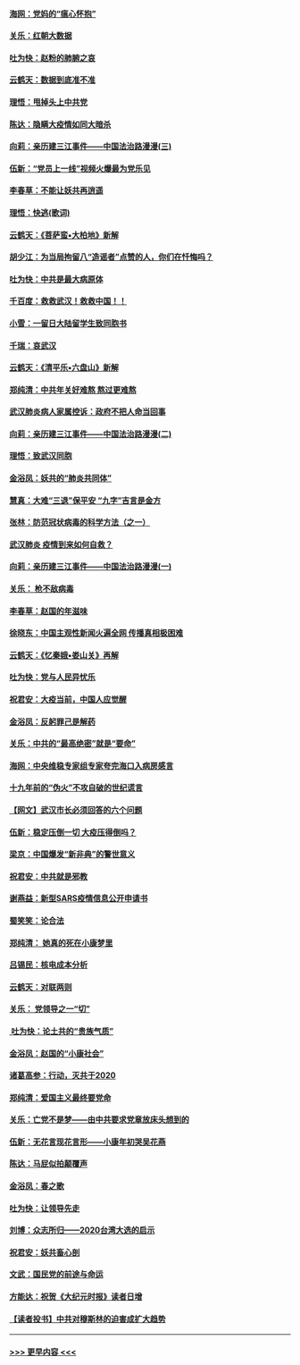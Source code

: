 #### [海网：党妈的“瘟心怀抱”](../pages/nsc993/n11840740.md?t=02041455) 
#### [关乐：红朝大数据](../pages/nsc993/n11840675.md?t=02041455) 
#### [吐为快：赵粉的肺腑之哀](../pages/nsc993/n11840618.md?t=02041455) 
#### [云鹤天：数据到底准不准](../pages/nsc993/n11840325.md?t=02041455) 
#### [理悟：甩掉头上中共党](../pages/nsc993/n11838826.md?t=02041455) 
#### [陈达：隐瞒大疫情如同大暗杀](../pages/nsc993/n11838771.md?t=02041455) 
#### [向莉：亲历建三江事件——中国法治路漫漫(三)](../pages/nsc993/n11831825.md?t=02041455) 
#### [伍新：“党员上一线”视频火爆最为党乐见](../pages/nsc993/n11838200.md?t=02041455) 
#### [李春草：不能让妖共再逍遥](../pages/nsc993/n11838102.md?t=02041455) 
#### [理悟：快逃(歌词)](../pages/nsc993/n11838083.md?t=02041455) 
#### [云鹤天：《菩萨蛮▪大柏地》新解](../pages/nsc993/n11838059.md?t=02041455) 
#### [胡少江：为当局拘留八“造谣者”点赞的人，你们在忏悔吗？](../pages/nsc993/n11836801.md?t=02041455) 
#### [吐为快：中共是最大病原体](../pages/nsc993/n11836748.md?t=02041455) 
#### [千百度：救救武汉！救救中国！！](../pages/nsc993/n11836145.md?t=02041455) 
#### [小雪：一留日大陆留学生致同胞书](../pages/nsc993/n11834624.md?t=02041455) 
#### [千瑞：哀武汉](../pages/nsc993/n11833647.md?t=02041455) 
#### [云鹤天：《清平乐▪六盘山》新解](../pages/nsc993/n11833611.md?t=02041455) 
#### [郑纯清：中共年关好难熬 熬过更难熬](../pages/nsc993/n11833489.md?t=02041455) 
#### [武汉肺炎病人家属控诉：政府不把人命当回事](../pages/nsc993/n11833205.md?t=02041455) 
#### [向莉：亲历建三江事件——中国法治路漫漫(二)](../pages/nsc993/n11829102.md?t=02041455) 
#### [理悟：致武汉同胞](../pages/nsc993/n11831522.md?t=02041455) 
#### [金浴凤：妖共的“肺炎共同体”](../pages/nsc993/n11829448.md?t=02041455) 
#### [慧真：大难“三退”保平安 “九字”吉言是金方](../pages/nsc993/n11829501.md?t=02041455) 
#### [张林：防范冠状病毒的科学方法（之一）](../pages/nsc993/n11828618.md?t=02041455) 
#### [武汉肺炎 疫情到来如何自救？](../pages/nsc993/n11827632.md?t=02041455) 
#### [向莉：亲历建三江事件——中国法治路漫漫(一)](../pages/nsc993/n11827190.md?t=02041455) 
#### [关乐： 枪不敌病毒](../pages/nsc993/n11826746.md?t=02041455) 
#### [李春草：赵国的年滋味](../pages/nsc993/n11826321.md?t=02041455) 
#### [徐晓东：中国主观性新闻火遍全网 传播真相极困难](../pages/nsc993/n11826508.md?t=02041455) 
#### [云鹤天：《忆秦娥▪娄山关》再解](../pages/nsc993/n11824682.md?t=02041455) 
#### [吐为快：党与人民异忧乐](../pages/nsc993/n11824660.md?t=02041455) 
#### [祝君安：大疫当前，中国人应觉醒](../pages/nsc993/n11821946.md?t=02041455) 
#### [金浴凤：反躬罪己是解药](../pages/nsc993/n11820280.md?t=02041455) 
#### [关乐：中共的“最高绝密”就是“要命”](../pages/nsc993/n11816946.md?t=02041455) 
#### [海网：中央维稳专家组专家夸完海口入病房感言](../pages/nsc993/n11815138.md?t=02041455) 
#### [十九年前的“伪火”不攻自破的世纪谎言](../pages/nsc993/n11813238.md?t=02041455) 
#### [【网文】武汉市长必须回答的六个问题](../pages/nsc993/n11813848.md?t=02041455) 
#### [伍新：稳定压倒一切 大疫压得倒吗？](../pages/nsc993/n11812634.md?t=02041455) 
#### [梁京：中国爆发“新非典”的警世意义](../pages/nsc993/n11812554.md?t=02041455) 
#### [祝君安：中共就是邪教](../pages/nsc993/n11812431.md?t=02041455) 
#### [谢燕益：新型SARS疫情信息公开申请书](../pages/nsc993/n11808840.md?t=02041455) 
#### [蜀笑笑：论合法](../pages/nsc993/n11808064.md?t=02041455) 
#### [郑纯清： 她真的死在小康梦里](../pages/nsc993/n11806623.md?t=02041455) 
#### [吕锡民：核电成本分析](../pages/nsc993/n11806284.md?t=02041455) 
#### [云鹤天：对联两则](../pages/nsc993/n11805957.md?t=02041455) 
#### [关乐： 党领导之一“切”](../pages/nsc993/n11804505.md?t=02041455) 
#### [ 吐为快：论土共的“贵族气质”](../pages/nsc993/n11804490.md?t=02041455) 
#### [金浴凤：赵国的“小康社会”](../pages/nsc993/n11804452.md?t=02041455) 
#### [诸葛高参：行动，灭共于2020](../pages/nsc993/n11804120.md?t=02041455) 
#### [郑纯清：爱国主义最终要党命](../pages/nsc993/n11802197.md?t=02041455) 
#### [关乐：亡党不是梦——由中共要求党章放床头想到的](../pages/nsc993/n11802156.md?t=02041455) 
#### [伍新：无花言现花言形——小康年初哭吴花燕](../pages/nsc993/n11800044.md?t=02041455) 
#### [陈达：马屁似拍颠覆声](../pages/nsc993/n11800010.md?t=02041455) 
#### [金浴凤：春之歌](../pages/nsc993/n11797687.md?t=02041455) 
#### [吐为快：让领导先走](../pages/nsc993/n11797512.md?t=02041455) 
#### [刘博：众志所归——2020台湾大选的启示](../pages/nsc993/n11796878.md?t=02041455) 
#### [祝君安：妖共畜心剖](../pages/nsc993/n11794273.md?t=02041455) 
#### [文武：国民党的前途与命运](../pages/nsc993/n11794198.md?t=02041455) 
#### [方能达：祝贺《大纪元时报》读者日增](../pages/nsc993/n11793807.md?t=02041455) 
#### [【读者投书】中共对穆斯林的迫害成扩大趋势](../pages/nsc993/n11791371.md?t=02041455) 

----
#### [ >>> 更早内容 <<< ](../indexes/nsc993-earlier.md)

